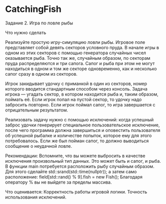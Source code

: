 # CatchingFish
Задание 2. Игра по ловле рыбы

Что нужно сделать

Реализуйте простую игру-симуляцию ловли рыбы. Игровое поле представляет собой девять секторов условного пруда.
В начале игры в одном из этих секторов с помощью генератора случайных чисел оказывается рыба. Точно так же, случайным образом,
по секторам пруда распределяются и три сапога. Сапог и рыба при этом не могут находиться в одном и том же секторе одновременно,
как и несколько сапог сразу в одном из секторов.

Игрок закидывает удочку с приманкой в один из секторов, номер которого вводится стандартным способом через консоль.
Задача игрока — угадать сектор, в котором находится рыба и, таким образом, поймать её. Если игрок попал на пустой сектор,
то удочку надо забросить повторно. Если игрок поймал сапог, то игра завершается с отрицательным результатом.

Реализовать задачу нужно с помощью исключений: когда успешный заброс удочки генерирует специальное пользовательское исключение,
после чего программа должна завершиться и оповестить пользователя об успешной рыбалке и количестве попыток, которое ему для этого потребовалось.
Если же был пойман сапог, то должно выводиться сообщение о неудачной ловле.

Рекомендации:
Вспомните, что вы можете выбросить в качестве исключения произвольный тип данных. Это может быть и сапог, и рыба.
В функции main потребуется расположить рыбу случайным образом. Для этого сделайте std::srand(std::time(nullptr)); 
а затем само расположение: field[std::rand() % 9].fish = new Fish();
Благодаря оператору % вы не выйдете за пределы массива.

Что оценивается:
Корректность работы игровой логики. Точность использования исключений.
